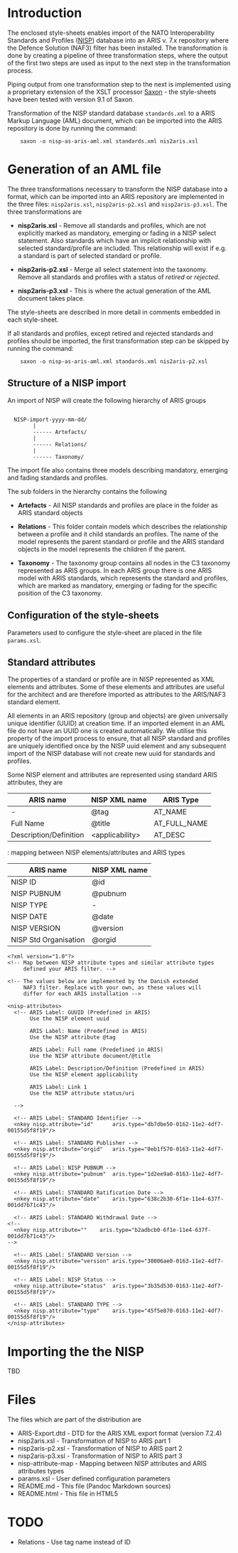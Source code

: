 <!--
% Importing NISP into an ARIS/NAF3 architecture repository
% Jens Stavnstrup \<stavnstrup@mil.dk\>
% 29. January 2015
-->

# Introduction

The enclosed style-sheets enables import of the NATO Interoperability
Standards and Profiles ([NISP]) database into an ARIS v. 7.x repository
where the Defence Solution (NAF3) filter has been installed. The
transformation is done by creating a pipeline of three transformation
steps, where the output of the first two steps are used as input to
the next step in the transformation process.

Piping output from one transformation step to the next is implemented
using a proprietary extension of the XSLT processor [Saxon] - the
style-sheets have been tested with version 9.1 of Saxon.

Transformation of the NISP standard database `standards.xml` to a ARIS
Markup Language (AML) document, which can be imported into the ARIS
repository is done by running the command:

~~~ {.bash}
    saxon -o nisp-as-aris-aml.xml standards.xml nis2aris.xsl
~~~


# Generation of an AML file

The three transformations necessary to transform the NISP database into
a format, which can be imported into an ARIS repository are implemented
in the three files: `nisp2aris.xsl`, `nisp2aris-p2.xsl` and
`nisp2aris-p3.xsl`. The three transformations are

* **nisp2aris.xsl** - Remove all standards and profiles, which are not
  explicitly marked as mandatory, emerging or fading in a NISP select
  statement. Also standards which have an implicit relationship with
  selected standard/profile are included. This relationship will exist
  if e.g. a standard is part of selected standard or profile.

* **nisp2aris-p2.xsl** - Merge all select statement into the
    taxonomy. Remove all standards and profiles with a status of
    *retired* or *rejected*.

* **nisp2aris-p3.xsl** - This is where the actual generation of the
    AML document takes place.


The style-sheets are described in more detail in comments embedded in each style-sheet.

If all standards and profiles, except retired and rejected standards
and profiles should be imported, the first transformation step can be
skipped by running the command:


~~~ {.bash}
    saxon -o nisp-as-aris-aml.xml standards.xml nis2aris-p2.xsl
~~~


## Structure of a NISP import

An import of NISP will create the following hierarchy of ARIS groups

~~~

  NISP-import-yyyy-mm-dd/
        |
        ------ Artefacts/
        |
        ------ Relations/
        |
        ------ Taxonomy/

~~~


The import file also contains three models describing mandatory, emerging and fading standards and profiles.


The sub folders in the hierarchy contains the following 


* **Artefacts** - All NISP standards and profiles are place in the folder as ARIS standard objects 

* **Relations** - This folder contain models which describes the
  relationship between a profile and it child standards an
  profiles. The name of the model represents the parent standard or
  profile and the ARIS standard objects in the model represents the
  children if the parent.


* **Taxonomy** - The taxonomy group contains all nodes in the C3
  taxonomy represented as ARIS groups. In each ARIS group there is one
  ARIS model with ARIS standards, which represents the standard and
  profiles, which are marked as mandatory, emerging or fading for the
  specific position of the C3 taxonomy.


## Configuration of the style-sheets

Parameters used to configure the style-sheet are placed in the
file `params.xsl`.


## Standard attributes

The properties of a standard or profile are in NISP represented as XML
elements and attributes. Some of these elements and attributes are
useful for the architect and are therefore imported as attributes to the
ARIS/NAF3 standard element.


All elements in an ARIS repository (group and objects) are given
universally unique identifier (UUID) at creation time.  If an imported
element in an AML file do not have an UUID one is created
automatically. We utilise this property of the import process to
ensure, that all NISP standard and profiles are uniquely identified
once by the NISP uuid element and any subsequent import of the NISP
database will not create new uuid for standards and profiles.


Some NISP element and attributes are represented using standard ARIS
attributes, they are

| ARIS name | NISP XML name | ARIS Type | 
|-----------|---------------|-----------|
| - | @tag | AT_NAME |
| Full Name | @title | AT_FULL_NAME |
| Description/Definition | \<applicability\> | AT_DESC |

: mapping between NISP elements/attributes and ARIS types 





| ARIS name | NISP XML name |
|-----------|---------------|
| NISP ID | @id |
| NISP PUBNUM | @pubnum |
| NISP TYPE | - |
| NISP DATE | @date |
| NISP VERSION | @version |
| NISP Std Organisation | @orgid |



~~~ {.xml}
<?xml version="1.0"?>
<!-- Map between NISP attribute types and similar attribute types
     defined your ARIS filter. -->

<!-- The values below are implemented by the Danish extended 
     NAF3 filter. Replace with your own, as these values will
     differ for each ARIS installation -->
 
<nisp-attributes>
  <!-- ARIS Label: GUUID (Predefined in ARIS)
       Use the NISP element uuid 

       ARIS Label: Name (Predefined in ARIS)
       Use the NISP attribute @tag

       ARIS Label: Full name (Predefined in ARIS)
       Use the NISP attribute document/@title
  
       ARIS Label: Description/Definition (Predefined in ARIS)
       Use the NISP element applicability

       ARIS Label: Link 1
       Use the NISP attribute status/uri

  -->

  <!-- ARIS Label: STANDARD Identifier -->
  <nkey nisp.attribute="id"      aris.type="db7dbe50-0162-11e2-4df7-00155d5f8f19"/>
  
  <!-- ARIS Label: STANDARD Publisher -->
  <nkey nisp.attribute="orgid"   aris.type="0eb1f570-0163-11e2-4df7-00155d5f8f19"/>

  <!-- ARIS Label: NISP PUBNUM -->
  <nkey nisp.attribute="pubnum"  aris.type="1d2ee9a0-0163-11e2-4df7-00155d5f8f19"/>

  <!-- ARIS Label: STANDARD Ratification Date -->
  <nkey nisp.attribute="date"    aris.type="638c2b30-6f1e-11e4-637f-001dd7b71c43"/>

  <!-- ARIS Label: STANDARD Withdrawal Date -->
<!--  
  <nkey nisp.attribute=""    aris.type="b2adbcb0-6f1e-11e4-637f-001dd7b71c43"/>
-->

  <!-- ARIS Label: STANDARD Version -->
  <nkey nisp.attribute="version" aris.type="30006ae0-0163-11e2-4df7-00155d5f8f19"/>

  <!-- ARIS Label: NISP Status -->
  <nkey nisp.attribute="status"  aris.type="3b35d530-0163-11e2-4df7-00155d5f8f19"/>

  <!-- ARIS Label: STANDARD TYPE -->
  <nkey nisp.attribute="type"    aris.type="45f5e870-0163-11e2-4df7-00155d5f8f19"/>
</nisp-attributes>
~~~



# Importing the the NISP

TBD

# Files

The files which are part of the distribution are

* ARIS-Export.dtd - DTD for the ARIS XML export format (version 7.2.4)
* nisp2aris.xsl - Transformation of NISP to ARIS part 1
* nisp2aris-p2.xsl - Transformation of NISP to ARIS part 2
* nisp2aris-p3.xsl - Transformation of NISP to ARIS part 3
* nisp-attribute-map - Mapping between NISP attributes and ARIS attributes types
* params.xsl - User defined configuration parameters
* README.md - This file (Pandoc Markdown sources)
* README.html - This file in HTML5



# TODO

* Relations - Use tag name instead of ID




[NISP]: https://nhqc3s.hq.nato.int/Apps/Architecture/NISP/
[Saxon]: http://saxon.sourceforge.net/
[ARIS]: http://www.softwareag.com/corporate/products/aris/
